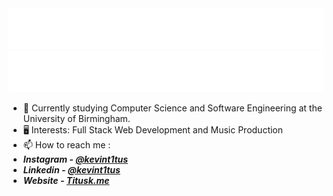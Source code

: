 <img src="https://github.com/Kpt05/Kpt05/blob/main/headerD.svg#gh-dark-mode-only"/>
<img src="https://github.com/Kpt05/Kpt05/blob/main/headerL.svg#gh-light-mode-only"/>

- 🌱 Currently studying Computer Science and Software Engineering at the University of Birmingham.
- 🖥️ Interests: Full Stack Web Development and Music Production
- 📫 How to reach me : 
- ***Instagram - [@kevint1tus](https://www.instagram.com/kevint1tus/)***
- ***Linkedin - [@kevint1tus](https://www.linkedin.com/in/kevint1tus)***
- ***Website - [Titusk.me](https://titusk.me)***

<!---
Kpt05/Kpt05 is a ✨ special ✨ repository because its `README.md` (this file) appears on your GitHub profile.
You can click the Preview link to take a look at your changes.
--->
